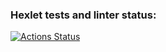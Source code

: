 ### Hexlet tests and linter status:
[![Actions Status](https://github.com/Bal8080/layout-designer-project-58/actions/workflows/hexlet-check.yml/badge.svg)](https://github.com/Bal8080/layout-designer-project-58/actions)